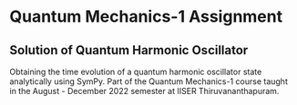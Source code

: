 # Quantum Mechanics-1 Assignment
## Solution of Quantum Harmonic Oscillator
Obtaining the time evolution of a quantum harmonic oscillator state analytically using SymPy. Part of the Quantum Mechanics-1 course taught in the August - December 2022 semester at IISER Thiruvananthapuram.
